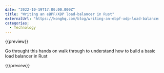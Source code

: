 ```yaml
---
date: "2022-10-19T17:00:00.000Z"
title: "Writing an eBPF/XDP load-balancer in Rust"
externalUrl: "https://konghq.com/blog/writing-an-ebpf-xdp-load-balancer-in-rust"
categories:
  - Technology
---
```


{{preview}}

Go throught this hands on walk through to understand how to build a basic load balancer in Rust

{{/preview}}
